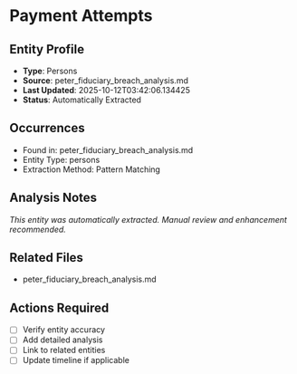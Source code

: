 # Payment Attempts

## Entity Profile
- **Type**: Persons
- **Source**: peter_fiduciary_breach_analysis.md
- **Last Updated**: 2025-10-12T03:42:06.134425
- **Status**: Automatically Extracted

## Occurrences
- Found in: peter_fiduciary_breach_analysis.md
- Entity Type: persons
- Extraction Method: Pattern Matching

## Analysis Notes
*This entity was automatically extracted. Manual review and enhancement recommended.*

## Related Files
- peter_fiduciary_breach_analysis.md

## Actions Required
- [ ] Verify entity accuracy
- [ ] Add detailed analysis
- [ ] Link to related entities
- [ ] Update timeline if applicable
